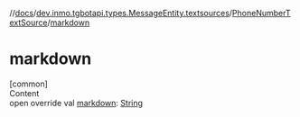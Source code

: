 //[docs](../../../index.md)/[dev.inmo.tgbotapi.types.MessageEntity.textsources](../index.md)/[PhoneNumberTextSource](index.md)/[markdown](markdown.md)



# markdown  
[common]  
Content  
open override val [markdown](markdown.md): [String](https://kotlinlang.org/api/latest/jvm/stdlib/kotlin/-string/index.html)  



